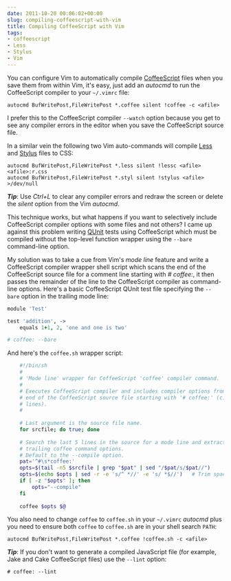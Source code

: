 ```yaml
---
date: 2011-10-20 00:06:02+00:00
slug: compiling-coffeescript-with-vim
title: Compiling CoffeeScript with Vim
tags:
- coffeescript
- Less
- Stylus
- Vim
---
```


You can configure Vim to automatically compile
[CoffeeScript](http://jashkenas.github.com/coffee-script/) files when you save
them from within Vim, it's easy, just add an _autocmd_ to run the CoffeeScript
compiler to your `~/.vimrc` file:

<!--more-->
    
    autocmd BufWritePost,FileWritePost *.coffee silent !coffee -c <afile>

I prefer this to the CoffeeScript compiler `--watch` option because you get to
see any compiler errors in the editor when you save the CoffeeScript source
file.

In a similar vein the following two Vim auto-commands will compile
[Less](http://lesscss.org/) and [Stylus](http://learnboost.github.com/stylus/)
files to CSS:
    
    autocmd BufWritePost,FileWritePost *.less silent !lessc <afile> <afile>:r.css
    autocmd BufWritePost,FileWritePost *.styl silent !stylus <afile> >/dev/null

**_Tip_**: Use _Ctrl+L_ to clear any compiler errors and redraw the screen or
delete the _silent_ option from the Vim _autocmd_.


This technique works, but what happens if you want to selectively include
CoffeeScript compiler options with some files and not others? I came up against
this problem writing [QUnit](http://docs.jquery.com/Qunit) tests using
CoffeeScript which must be compiled without the top-level function wrapper using
the `--bare` command-line option.

My solution was to take a cue from Vim's _mode line_ feature and write a
CoffeeScript compiler wrapper shell script which scans the end of the
CoffeeScript source file for a comment line starting with _# coffee:_, it then
passes the remainder of the line to the CoffeeScript compiler as command-line
options. Here's a basic CoffeeScript QUnit test file specifying the `--bare`
option in the trailing mode line:
    
``` coffee
module 'Test'

test 'addition', ->
    equals 1+1, 2, 'one and one is two'

# coffee: --bare
```

And here's the `coffee.sh` wrapper script:
    
``` sh
    #!/bin/sh
    #
    # 'Mode line' wrapper for CoffeeScript 'coffee' compiler command.
    #
    # Executes CoffeeScript compiler and includes compiler options from line at the
    # end of the CoffeeScript source file starting with '# coffee:' (c.f. Vim mode
    # lines).
    #
    
    # Last argument is the source file name.
    for srcfile; do true; done
    
    # Search the last 5 lines in the source for a mode line and extract the
    # trailing coffee command options.
    # Default to the --compile option.
    pat='^#\s*coffee:'
    opts=$(tail -n5 $srcfile | grep "$pat" | sed "/$pat/s/$pat//")
    opts=$(echo $opts | sed -r -e 's/^ *//' -e 's/ *$//')   # Trim spaces.
    if [ -z "$opts" ]; then
        opts="--compile"
    fi
    
    coffee $opts $@
```

You also need to change `coffee` to `coffee.sh` in your `~/.vimrc` _autocmd_
plus you need to ensure both `coffee` to `coffee.sh` are in your shell search
`PATH`:
    
    autocmd BufWritePost,FileWritePost *.coffee !coffee.sh -c <afile>

**_Tip_**: If you don't want to generate a compiled JavaScript file (for
example, Jake and Cake CoffeeScript files) use the `--lint` option:
    
    # coffee: --lint


 


